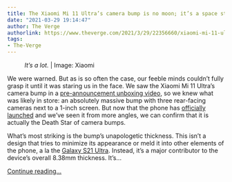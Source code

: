 ```yaml
---
title: The Xiaomi Mi 11 Ultra’s camera bump is no moon; it’s a space station
date: "2021-03-29 19:14:47"
author: The Verge
authorlink: https://www.theverge.com/2021/3/29/22356660/xiaomi-mi-11-ultra-camera-bump
tags:
- The-Verge
---
```

<figure>
      <img alt="" src="https://cdn.vox-cdn.com/thumbor/Qof00Ruf3W4wwrDibD6jXJ64w-Q=/0x63:1500x1063/1310x873/cdn.vox-cdn.com/uploads/chorus_image/image/69044009/mi_11_bump3.0.jpg" />
        <figcaption><em>It’s a lot.</em> | Image: Xiaomi</figcaption>
    </figure>

  <p id="7WgYQp">We were warned. But as is so often the case, our feeble minds couldn’t fully grasp it until it was staring us in the face. We saw the Xiaomi Mi 11 Ultra’s camera bump in a <a href="https://www.theverge.com/2021/2/12/22280166/xiaomi-mi-11-ultra-leak-front-screen-display-specs">pre-announcement unboxing video</a>, so we knew what was likely in store: an absolutely massive bump with three rear-facing cameras next to a 1-inch screen. But now that the phone has <a href="https://www.theverge.com/2021/3/29/22356128/xiaomi-mi-11-ultra-lite-5g-announced-specs">officially launched</a> and we’ve seen it from more angles, we can confirm that it is actually the Death Star of camera bumps.</p>
<p id="Vft2dQ">What’s most striking is the bump’s unapologetic thickness. This isn’t a design that tries to minimize its appearance or meld it into other elements of the phone, a la the <a href="https://www.theverge.com/22241506/samsung-galaxy-s21-ultra-review-camera-price">Galaxy S21 Ultra</a>. Instead, it’s a major contributor to the device’s overall 8.38mm thickness. It’s...</p>
  <p>
    <a href="https://www.theverge.com/2021/3/29/22356660/xiaomi-mi-11-ultra-camera-bump">Continue reading&hellip;</a>
  </p>